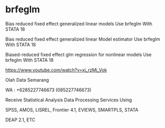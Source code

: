 # brfeglm
Bias reduced fixed effect generalized linear models Use brfeglm With STATA 18

Bias reduced fixed effect generalized linear Model estimator Use brfeglm With STATA 18

Biased-reduced fixed effect glm regression for nonlinear models Use brfeglm With STATA 18

https://www.youtube.com/watch?v=xj_rzMj_Vok

Olah Data Semarang

WA : +6285227746673 (085227746673)

Receive Statistical Analysis Data Processing Services Using

SPSS, AMOS, LISREL, Frontier 4.1, EVIEWS, SMARTPLS, STATA

DEAP 2.1, ETC
